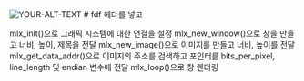 <picture>
 <source media="(prefers-color-scheme: dark)" srcset="YOUR-DARKMODE-IMAGE">
 <source media="(prefers-color-scheme: light)" srcset="YOUR-LIGHTMODE-IMAGE">
 <img alt="YOUR-ALT-TEXT" src="YOUR-DEFAULT-IMAGE">
</picture># fdf
<mlx.h> 헤더를 넣고

mlx_init()으로 그래픽 시스템에 대한 연결을 설정
mlx_new_window()으로 창을 만들고 너비, 높이, 제목을 전달
mlx_new_image()으로 이미지를 만들고 너비, 높이를 전달
mlx_get_data_addr()으로 이미지의 주소를 검색하고 포인터를 bits_per_pixel, line_length 및 endian 변수에 전달
mlx_loop()으로 창 렌더링
